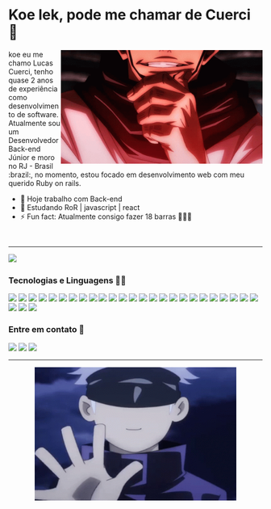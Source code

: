 # Koe lek, pode me chamar de Cuerci 🤙

<img height="" width="400" align="right" alt="GIF" src="https://github.com/MohamedCuerci/MohamedCuerci/blob/main/assets/jujutsu-kaisen.gif">  

<p>
  koe eu me chamo Lucas Cuerci, tenho quase 2 anos de experiência como desenvolvimento de software. 
  Atualmente sou um Desenvolvedor Back-end Júnior e moro no RJ - Brasil :brazil:, no momento, estou focado em desenvolvimento web com meu querido Ruby on rails. 
</p>

- 🔭 Hoje trabalho com Back-end 
- 🌱 Estudando RoR | javascript | react 
- ⚡ Fun fact: Atualmente consigo fazer 18 barras 🏋️‍♂️:muscle:

<br>
<hr>

<img height="220em" src="https://github-readme-stats.vercel.app/api/top-langs/?username=mohamedcuerci&layout=compact&langs_count=7&theme=dark"/>

### Tecnologias e Linguagens :man_technologist:

<img src="https://img.shields.io/badge/Linux_Mint-87CF3E?style=for-the-badge&logo=linux-mint&logoColor=white" target="_blank"> <img src="https://img.shields.io/badge/Windows-0078D6?style=for-the-badge&logo=windows&logoColor=white" target="_blank">
<img src="https://img.shields.io/badge/Ruby-CC342D?style=for-the-badge&logo=ruby&logoColor=white" target="_blank">
<img src="https://img.shields.io/badge/Ruby_on_Rails-CC0000?style=for-the-badge&logo=ruby-on-rails&logoColor=white" target="_blank">
<img src="https://img.shields.io/badge/Python-3776AB?style=for-the-badge&logo=python&logoColor=white" target="_blank">
<img src="https://img.shields.io/badge/HTML5-E34F26?style=for-the-badge&logo=html5&logoColor=white" target="_blank">
<img src="https://img.shields.io/badge/CSS3-1572B6?style=for-the-badge&logo=css3&logoColor=white" target="_blank">
<img src="https://img.shields.io/badge/JavaScript-F7DF1E?style=for-the-badge&logo=javascript&logoColor=black" target="_blank">
<img src="https://img.shields.io/badge/Node.js-43853D?style=for-the-badge&logo=node.js&logoColor=white" target="_blank">
<img src="https://img.shields.io/badge/GIT-E44C30?style=for-the-badge&logo=git&logoColor=white" target="_blank">
<img src="https://img.shields.io/badge/Bootstrap-563D7C?style=for-the-badge&logo=bootstrap&logoColor=white" target="_blank">
<img src="https://img.shields.io/badge/PostgreSQL-316192?style=for-the-badge&logo=postgresql&logoColor=white" target="_blank">
<img src="https://img.shields.io/badge/SQLite-07405E?style=for-the-badge&logo=sqlite&logoColor=white" target="_blank">
<img src="https://img.shields.io/badge/MySQL-005C84?style=for-the-badge&logo=mysql&logoColor=white" target="_blank">
<img src="https://img.shields.io/badge/redis-%23DD0031.svg?&style=for-the-badge&logo=redis&logoColor=white" target="_blank">
<img src="https://img.shields.io/badge/Netlify-00C7B7?style=for-the-badge&logo=netlify&logoColor=white" target="_blank">
<img src="https://img.shields.io/badge/Heroku-430098?style=for-the-badge&logo=heroku&logoColor=white" target="_blank">
<img src="https://img.shields.io/badge/Ethereum-3C3C3D?style=for-the-badge&logo=Ethereum&logoColor=white" target="_blank">
<img src="https://img.shields.io/badge/Binance-FCD535?style=for-the-badge&logo=binance&logoColor=white" target="_blank">
<img src="https://img.shields.io/badge/Coursera-0056D2?style=for-the-badge&logo=Coursera&logoColor=white" target="_blank">
<img src="https://img.shields.io/badge/Udemy-EC5252?style=for-the-badge&logo=Udemy&logoColor=white" target="_blank">
<img src="https://img.shields.io/badge/Codewars-B1361E?style=for-the-badge&logo=Codewars&logoColor=white" target="_blank">
<img src="https://img.shields.io/badge/freecodecamp-27273D?style=for-the-badge&logo=freecodecamp&logoColor=white" target="_blank">
<img src="https://img.shields.io/badge/Duolingo-58CC02?style=for-the-badge&logo=Duolingo&logoColor=white" target="_blank">
<img src="https://img.shields.io/badge/Coursera-0056D2?style=for-the-badge&logo=Coursera&logoColor=white" target="_blank">
<img src="https://img.shields.io/badge/Exercism-009CAB?style=for-the-badge&logo=exercism&logoColor=white" target="_blank">
<img src="https://img.shields.io/badge/Visual_Studio_Code-0078D4?style=for-the-badge&logo=visual%20studio%20code&logoColor=white" target="_blank">
<img src="https://img.shields.io/badge/Trello-0052CC?style=for-the-badge&logo=trello&logoColor=white" target="_blank">


<div>
  <!--![Snake animation](https://github.com/MohamedCuerci/MohamedCuerci/blob/output/github-contribution-grid-snake.svg)-->
</div>

### Entre em contato :speech_balloon:

<div>
  <a href="https://www.linkedin.com/in/lucas-cuerci/" target="_blank"><img src="https://img.shields.io/badge/-LinkedIn-%230077B5?style=for-the-badge&logo=linkedin&logoColor=white" target="_blank"></a>
  <a href="https://wa.me/+5521981957557" target="_blank"><img src="https://img.shields.io/badge/WhatsApp-25D366?style=for-the-badge&logo=whatsapp&logoColor=white" target="_blank"></a>
  <a href = "mailto:lucas.cuerci25@gmail.com"><img src="https://img.shields.io/badge/-Gmail-%23333?style=for-the-badge&logo=gmail&logoColor=white" target="_blank"></a>
</div>

<hr>

<div align="center">
  <img hight="280" width="400" align="center" alt="GIF" src="https://github.com/MohamedCuerci/MohamedCuerci/blob/main/assets/gojo-satoru-jujutsu-kaisen.gif">
</div>
